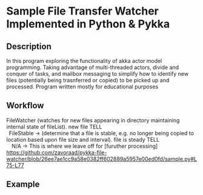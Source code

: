 # Sample File Transfer Watcher Implemented in Python & Pykka

## Description
In this program exploring the functionality of akka actor model programming. Taking advantage of multi-threaded actors, divide and conquer of tasks, and mailbox messaging to simplify how to identify new files (potentially being trasnferred or copied) to be picked up and processed. Program written mostly for educational purposes

## Workflow 
FileWatcher (watches for new files appearing in directory maintaining internal state of fileList). new file TELL<br/>
&ensp;FileStable -> (determine that a file is stable, e.g. no longer being copied to location based upon file size and interval). file is steady TELL<br/>
&ensp;&ensp;N/A -> This is where we leave off for [furuther processing] https://github.com/zavoraad/pykka-file-watcher/blob/26ee7ae1cc9a58e0382ff602889a5957e00ed0fd/sample.py#L75-L77

## Example

